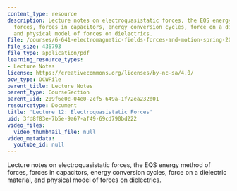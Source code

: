 ```yaml
---
content_type: resource
description: Lecture notes on electroquasistatic forces, the EQS energy method of
  forces, forces in capacitors, energy conversion cycles, force on a dielectric material,
  and physical model of forces on dielectrics.
file: /courses/6-641-electromagnetic-fields-forces-and-motion-spring-2005/3fd8f83e7b5e9a67af4969cd790bd222_lecture12.pdf
file_size: 436793
file_type: application/pdf
learning_resource_types:
- Lecture Notes
license: https://creativecommons.org/licenses/by-nc-sa/4.0/
ocw_type: OCWFile
parent_title: Lecture Notes
parent_type: CourseSection
parent_uid: 209f6e0c-04e0-2cf5-649a-1f72ea232d01
resourcetype: Document
title: 'Lecture 12: Electroquasistatic Forces'
uid: 3fd8f83e-7b5e-9a67-af49-69cd790bd222
video_files:
  video_thumbnail_file: null
video_metadata:
  youtube_id: null
---
```

Lecture notes on electroquasistatic forces, the EQS energy method of forces, forces in capacitors, energy conversion cycles, force on a dielectric material, and physical model of forces on dielectrics.